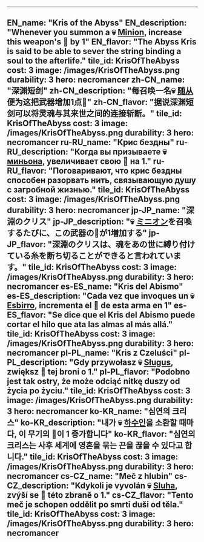 ---

EN_name: "Kris of the Abyss"
EN_description: "Whenever you summon a 💀 <u>Minion</u>, increase this weapon's 🔸 by 1"
EN_flavor: "The Abyss Kris is said to be able to sever the string binding a soul to the afterlife."
tile_id: KrisOfTheAbyss
cost: 3
image: /images/KrisOfTheAbyss.png
durability: 3
hero: necromancer
zh-CN_name: "深渊短剑"
zh-CN_description: "每召唤一名💀 <u>随从</u>便为这把武器增加1点🔸"
zh-CN_flavor: "据说深渊短剑可以将灵魂与其来世之间的连接斩断。"
tile_id: KrisOfTheAbyss
cost: 3
image: /images/KrisOfTheAbyss.png
durability: 3
hero: necromancer
ru-RU_name: "Крис бездны"
ru-RU_description: "Когда вы призываете 💀 <u>миньона</u>, увеличивает свою 🔸 на 1."
ru-RU_flavor: "Поговаривают, что крис бездны способен разорвать нить, связывающую душу с загробной жизнью."
tile_id: KrisOfTheAbyss
cost: 3
image: /images/KrisOfTheAbyss.png
durability: 3
hero: necromancer
jp-JP_name: "深淵のクリス"
jp-JP_description: "💀 <u>ミニオン</u>を召喚するたびに、この武器の🔸が1増加する"
jp-JP_flavor: "深淵のクリスは、魂をあの世に縛り付けている糸を断ち切ることができると言われています。"
tile_id: KrisOfTheAbyss
cost: 3
image: /images/KrisOfTheAbyss.png
durability: 3
hero: necromancer
es-ES_name: "Kris del Abismo"
es-ES_description: "Cada vez que invoques un 💀 <u>Esbirro</u>, incrementa el 🔸 de esta arma en 1"
es-ES_flavor: "Se dice que el Kris del Abismo puede cortar el hilo que ata las almas al más allá."
tile_id: KrisOfTheAbyss
cost: 3
image: /images/KrisOfTheAbyss.png
durability: 3
hero: necromancer
pl-PL_name: "Kris z Czeluści"
pl-PL_description: "Gdy przywołasz 💀 <u>Sługus</u>, zwiększ 🔸 tej broni o 1."
pl-PL_flavor: "Podobno jest tak ostry, że może odciąć nitkę duszy od życia po życiu."
tile_id: KrisOfTheAbyss
cost: 3
image: /images/KrisOfTheAbyss.png
durability: 3
hero: necromancer
ko-KR_name: "심연의 크리스"
ko-KR_description: "내가 💀 <u>하수인</u>을 소환할 때마다, 이 무기의 🔸이 1 증가합니다"
ko-KR_flavor: "심연의 크리스는 사후 세계에 영혼을 묶는 끈을 끊을 수 있다고 합니다."
tile_id: KrisOfTheAbyss
cost: 3
image: /images/KrisOfTheAbyss.png
durability: 3
hero: necromancer
cs-CZ_name: "Meč z hlubin"
cs-CZ_description: "Kdykoli je vyvolán 💀 <u>Sluha</u>, zvýší se 🔸 této zbraně o 1."
cs-CZ_flavor: "Tento meč je schopen oddělit po smrti duši od těla."
tile_id: KrisOfTheAbyss
cost: 3
image: /images/KrisOfTheAbyss.png
durability: 3
hero: necromancer
---